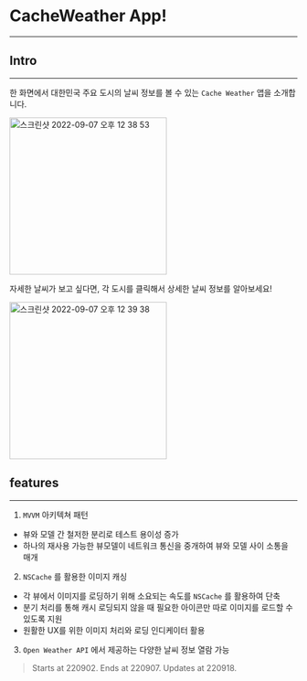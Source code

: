 # CacheWeather App!
---

## Intro
---

한 화면에서 대한민국 주요 도시의 날씨 정보를 볼 수 있는 `Cache Weather` 앱을 소개합니다.   
   
<img width="275" alt="스크린샷 2022-09-07 오후 12 38 53" src="https://user-images.githubusercontent.com/82270058/188783494-b4385b91-7f1a-480c-be70-59762b369a64.png">

자세한 날씨가 보고 싶다면, 각 도시를 클릭해서 상세한 날씨 정보를 알아보세요!   
   
<img width="275" alt="스크린샷 2022-09-07 오후 12 39 38" src="https://user-images.githubusercontent.com/82270058/188783576-0f5526be-8142-41e6-ba51-cc8a705d5f84.png">

## features
---

1. `MVVM` 아키텍쳐 패턴

- 뷰와 모델 간 철저한 분리로 테스트 용이성 증가
- 하나의 재사용 가능한 뷰모델이 네트워크 통신을 중개하여 뷰와 모델 사이 소통을 매개

2. `NSCache` 를 활용한 이미지 캐싱

- 각 뷰에서 이미지를 로딩하기 위해 소요되는 속도를 `NSCache` 를 활용하여 단축
- 분기 처리를 통해 캐시 로딩되지 않을 때 필요한 아이콘만 따로 이미지를 로드할 수 있도록 지원
- 원활한 UX를 위한 이미지 처리와 로딩 인디케이터 활용

3. `Open Weather API` 에서 제공하는 다양한 날씨 정보 열람 가능

> Starts at 220902.
> Ends at 220907.
> Updates at 220918.
